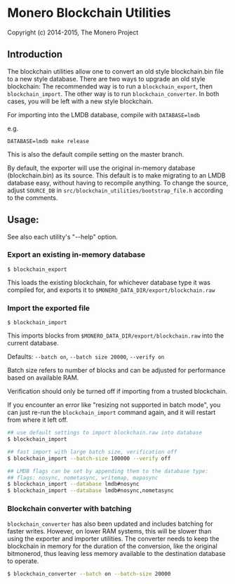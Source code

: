 # Monero Blockchain Utilities

Copyright (c) 2014-2015, The Monero Project

## Introduction

The blockchain utilities allow one to convert an old style blockchain.bin file
to a new style database. There are two ways to upgrade an old style blockchain:
The recommended way is to run a `blockchain_export`, then `blockchain_import`.
The other way is to run `blockchain_converter`. In both cases, you will be left
with a new style blockchain.

For importing into the LMDB database, compile with `DATABASE=lmdb`

e.g.

`DATABASE=lmdb make release`

This is also the default compile setting on the master branch.

By default, the exporter will use the original in-memory database (blockchain.bin) as its source.
This default is to make migrating to an LMDB database easy, without having to recompile anything.
To change the source, adjust `SOURCE_DB` in `src/blockchain_utilities/bootstrap_file.h` according to the comments.

## Usage:

See also each utility's "--help" option.

### Export an existing in-memory database

`$ blockchain_export`

This loads the existing blockchain, for whichever database type it was compiled for, and exports it to `$MONERO_DATA_DIR/export/blockchain.raw`

### Import the exported file

`$ blockchain_import`

This imports blocks from `$MONERO_DATA_DIR/export/blockchain.raw` into the current database.

Defaults: `--batch on`, `--batch size 20000`, `--verify on`

Batch size refers to number of blocks and can be adjusted for performance based on available RAM.

Verification should only be turned off if importing from a trusted blockchain.

If you encounter an error like "resizing not supported in batch mode", you can just re-run
the `blockchain_import` command again, and it will restart from where it left off.

```bash
## use default settings to import blockchain.raw into database
$ blockchain_import

## fast import with large batch size, verification off
$ blockchain_import --batch-size 100000 --verify off

## LMDB flags can be set by appending them to the database type:
## flags: nosync, nometasync, writemap, mapasync
$ blockchain_import --database lmdb#nosync
$ blockchain_import --database lmdb#nosync,nometasync
```

### Blockchain converter with batching
`blockchain_converter` has also been updated and includes batching for faster writes. However, on lower RAM systems, this will be slower than using the exporter and importer utilities. The converter needs to keep the blockchain in memory for the duration of the conversion, like the original bitmonerod, thus leaving less memory available to the destination database to operate.

```bash
$ blockchain_converter --batch on --batch-size 20000
```
